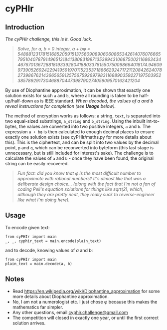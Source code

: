 # cyPHIr
## Introduction
*The cyPHIr challenge, this is it. Good luck.*
>*Solve, for a, b > 0 integer, a + bφ = 54888123178151685205915137560908906060865342614076076665795104078791496513184138083199713539943106875002116863434467670136728818193392804188033781550750098664018174.946099739052692422941959197011523537188662924717211208426240782739867621436656591257567592697983116889035922719750395238578929173046887044739879027405909570162421204*

By use of Diophantine approximation, it can be shown that exactly one solution exists for such `a` and `b`, where all rounding is taken to be half-up/half-down as is IEEE standard. *When decoded, the values of a and b reveal instructions for completion (see **Usage** below).*

The method of encryption works as follows: a string, `text`, is separated into two equal-sized substrings, `a_string` and `b_string`. Using the inbuilt int-to-bytes, the values are converted into two positive integers, `a` and `b`. The expression `a + bφ` is then calculated to enough decimal places to ensure exactly one solution exists (see cyPHIr/maths.py for more details about this). This is the ciphertext, and can be split into two values by the decimal point, `p` and `q`, which can be reconverted into byteform (this last stage is unnecessary, but is still included for interest's sake). The challenge is to calculate the values of `a` and `b` - once they have been found, the original string can be easily recovered.

>*Fun fact: did you know that φ is the most difficult number to approximate with rational numbers? It's almost like that was a deliberate design choice... (along with the fact that I'm not a fan of coding Pell's equation solutions for things like sqrt(2), which, although they are pretty neat, they really suck to reverse-engineer like what I'm doing here).*
## Usage
To encode given text:
```
from cyPHIr import main
_, _, cyphir_text = main.encode(plain_text)
```
and to decode, knowing values of *a* and *b*:
```
from cyPHIr import main
plain_text = main.decode(a, b)
```
## Notes
* Read https://en.wikipedia.org/wiki/Diophantine_approximation for some more details about Diophantine approximation.
* No, I am not a numerologist etc. I just chose φ because this makes the mathematics far simpler.
* Any other questions, email cyphir.challenge@gmail.com
* The competition will closed in exactly one year, or until the first correct solution arrives.
